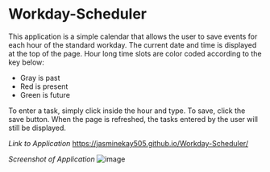 # Workday-Scheduler

This application is a simple calendar that allows the user to save events for each hour of the standard workday. The current date and time is displayed at the top of the page. Hour long time slots are color coded according to the key below:
- Gray is past
- Red is present
- Green is future

To enter a task, simply click inside the hour and type. To save, click the save button. When the page is refreshed, the tasks entered by the user will still be displayed. 

*Link to Application*
https://jasminekay505.github.io/Workday-Scheduler/

*Screenshot of Application*
![image](https://user-images.githubusercontent.com/74380703/105894796-833fe500-5fc9-11eb-95ff-6dffd9902906.png)
